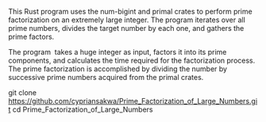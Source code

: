 This Rust program uses the num-bigint and primal crates to perform prime factorization on an extremely large integer. The program iterates over all prime numbers, divides the target number by each one, and gathers the prime factors.

The program  takes a huge integer as input, factors it into its prime components, and calculates the time required for the factorization process. 
The prime factorization is accomplished by dividing the number by successive prime numbers acquired from the primal crates.

git clone https://github.com/cypriansakwa/Prime_Factorization_of_Large_Numbers.git
cd Prime_Factorization_of_Large_Numbers
